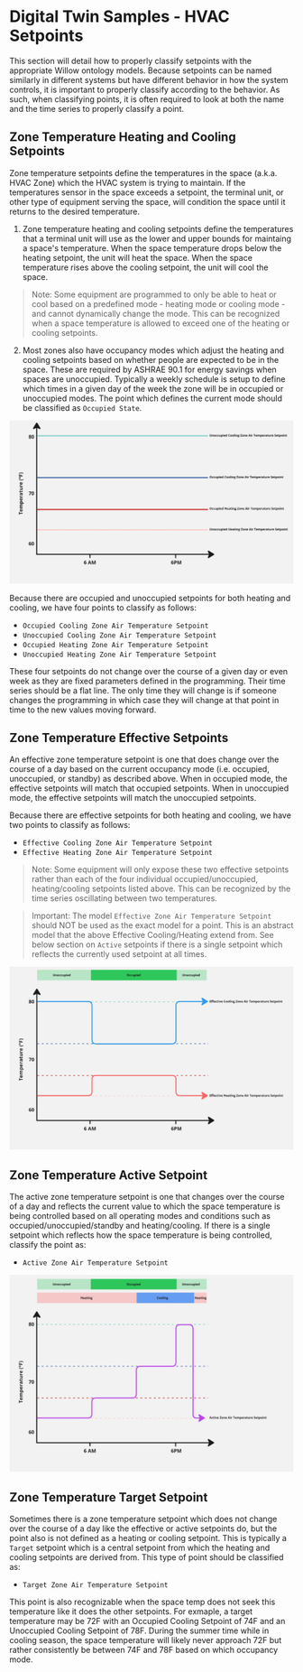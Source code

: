 # Digital Twin Samples - HVAC Setpoints

This section will detail how to properly classify setpoints with the appropriate Willow ontology models. Because setpoints can be named similarly in different systems but have different behavior in how the system controls, it is important to properly classify according to the behavior. As such, when classifying points, it is often required to look at both the name and the time series to properly classify a point.

## Zone Temperature Heating and Cooling Setpoints

Zone temperature setpoints define the temperatures in the space (a.k.a. HVAC Zone) which the HVAC system is trying to maintain. If the temperatures sensor in the space exceeds a setpoint, the terminal unit, or other type of equipment serving the space, will condition the space until it returns to the desired temperature.

1. Zone temperature heating and cooling setpoints define the temperatures that a terminal unit will use as the lower and upper bounds for maintaing a space's temperature. When the space temperature drops below the heating setpoint, the unit will heat the space. When the space temperature rises above the cooling setpoint, the unit will cool the space.

> Note: 
Some equipment are programmed to only be able to heat or cool based on a predefined mode - heating mode or cooling mode - and cannot dynamically change the mode. This can be recognized when a space temperature is allowed to exceed one of the heating or cooling setpoints.

2. Most zones also have occupancy modes which adjust the heating and cooling setpoints based on whether people are expected to be in the space. These are required by ASHRAE 90.1 for energy savings when spaces are unoccupied. Typically a weekly schedule is setup to define which times in a given day of the week the zone will be in occupied or unoccupied modes. The point which defines the current mode should be classified as `Occupied State`.

![HVAC-Example1](Images/ZoneTempOccupiedUnoccupiedSetpoints.jpg)

Because there are occupied and unoccupied setpoints for both heating and cooling, we have four points to classify as follows:
* `Occupied Cooling Zone Air Temperature Setpoint`
* `Unoccupied Cooling Zone Air Temperature Setpoint`
* `Occupied Heating Zone Air Temperature Setpoint`
* `Unoccupied Heating Zone Air Temperature Setpoint`

These four setpoints do not change over the course of a given day or even week as they are fixed parameters defined in the programming. Their time series should be a flat line. The only time they will change is if someone changes the programming in which case they will change at that point in time to the new values moving forward.

## Zone Temperature Effective Setpoints

An effective zone temperature setpoint is one that does change over the course of a day based on the current occupancy mode (i.e. occupied, unoccupied, or standby) as described above. When in occupied mode, the effective setpoints will match that occupied setpoints. When in unoccupied mode, the effective setpoints will match the unoccupied setpoints.

Because there are effective setpoints for both heating and cooling, we have two points to classify as follows:
* `Effective Cooling Zone Air Temperature Setpoint`
* `Effective Heating Zone Air Temperature Setpoint`

> Note: 
Some equipment will only expose these two effective setpoints rather than each of the four individual occupied/unoccupied, heating/cooling setpoints listed above. This can be recognized by the time series oscillating between two temperatures.

> Important: 
The model `Effective Zone Air Temperature Setpoint` should NOT be used as the exact model for a point. This is an abstract model that the above Effective Cooling/Heating extend from. See below section on `Active` setpoints if there is a single setpoint which reflects the currently used setpoint at all times.

![HVAC-Example1](Images/ZoneTempEffectiveSetpoints.jpg)

## Zone Temperature Active Setpoint

The active zone temperature setpoint is one that changes over the course of a day and reflects the current value to which the space temperature is being controlled based on all operating modes and conditions such as occupied/unoccupied/standby and heating/cooling. If there is a single setpoint which reflects how the space temperature is being controlled, classify the point as:
* `Active Zone Air Temperature Setpoint`

![HVAC-Example1](Images/ZoneTempActiveSetpoint.jpg)

## Zone Temperature Target Setpoint

Sometimes there is a zone temperature setpoint which does not change over the course of a day like the effective or active setpoints do, but the point also is not defined as a heating or cooling setpoint. This is typically a `Target` setpoint which is a central setpoint from which the heating and cooling setpoints are derived from. This type of point should be classified as:
* `Target Zone Air Temperature Setpoint`

This point is also recognizable when the space temp does not seek this temperature like it does the other setpoints. For exmaple, a target temperature may be 72F with an Occupied Cooling Setpoint of 74F and an Unoccupied Cooling Setpoint of 78F. During the summer time while in cooling season, the space temperature will likely never approach 72F but rather consistently be between 74F and 78F based on which occupancy mode.